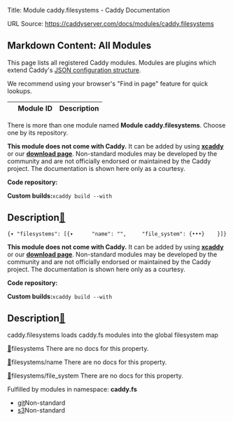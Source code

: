 Title: Module caddy.filesystems - Caddy Documentation

URL Source: https://caddyserver.com/docs/modules/caddy.filesystems

Markdown Content:
All Modules
-----------

This page lists all registered Caddy modules. Modules are plugins which extend Caddy's [JSON configuration structure](https://caddyserver.com/docs/json/).

We recommend using your browser's "Find in page" feature for quick lookups.

|  | Module ID | Description |
| --- | --- | --- |

There is more than one module named **Module caddy.filesystems**. Choose one by its repository.

**This module does not come with Caddy.** It can be added by using **[xcaddy](https://caddyserver.com/docs/build#xcaddy)** or our **[download page](https://caddyserver.com/download)**. Non-standard modules may be developed by the community and are not officially endorsed or maintained by the Caddy project. The documentation is shown here only as a courtesy.

**Code repository:**

**Custom builds:**`xcaddy build --with`

Description[🔗](https://caddyserver.com/docs/modules/caddy.filesystems#docs "Direct link")
------------------------------------------------------------------------------------------

`{▾	"filesystems": [{▾		"name": "",		"file_system": {•••}	}]}`

**This module does not come with Caddy.** It can be added by using **[xcaddy](https://caddyserver.com/docs/build#xcaddy)** or our **[download page](https://caddyserver.com/download)**. Non-standard modules may be developed by the community and are not officially endorsed or maintained by the Caddy project. The documentation is shown here only as a courtesy.

**Code repository:**

**Custom builds:**`xcaddy build --with`

Description[🔗](https://caddyserver.com/docs/modules/caddy.filesystems#docs "Direct link")
------------------------------------------------------------------------------------------

caddy.filesystems loads caddy.fs modules into the global filesystem map

[🔗](https://caddyserver.com/docs/modules/caddy.filesystems#filesystems)filesystems
There are no docs for this property.

[🔗](https://caddyserver.com/docs/modules/caddy.filesystems#filesystems/name)filesystems/name
There are no docs for this property.

[🔗](https://caddyserver.com/docs/modules/caddy.filesystems#filesystems/file_system)filesystems/file_system
There are no docs for this property.

Fulfilled by modules in namespace: **caddy.fs**

*   [git](https://caddyserver.com/docs/modules/caddy.fs.git)Non-standard
*   [s3](https://caddyserver.com/docs/modules/caddy.fs.s3)Non-standard
